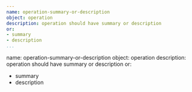 ```yaml
---
name: operation-summary-or-description
object: operation
description: operation should have summary or description
or:
- summary
- description      
...
```

name: operation-summary-or-description
object: operation
description: operation should have summary or description
or:
- summary
- description 
